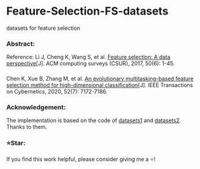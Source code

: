 # Feature-Selection-FS-datasets
datasets for feature selection
### Abstract:
Reference: Li J, Cheng K, Wang S, et al. [Feature selection: A data perspective]()[J]. ACM computing surveys (CSUR), 2017, 50(6): 1-45.
###
Chen K, Xue B, Zhang M, et al. [An evolutionary multitasking-based feature selection method for high-dimensional classification](https://ieeexplore.ieee.org/abstract/document/9311803)[J]. IEEE Transactions on Cybernetics, 2020, 52(7): 7172-7186.
### Acknowledgement:
The implementation is based on the code of [datasets1](https://ckzixf.github.io/dataset.html) and [datasets2](https://jundongl.github.io/scikit-feature/datasets.html). Thanks to them.
### ⭐Star:
If you find this work helpful, please consider giving me a ⭐!

